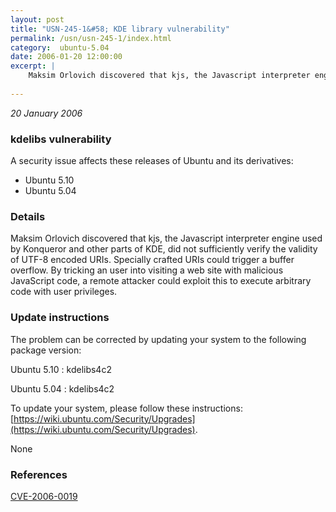 ```yaml
---
layout: post
title: "USN-245-1&#58; KDE library vulnerability"
permalink: /usn/usn-245-1/index.html
category:  ubuntu-5.04
date: 2006-01-20 12:00:00
excerpt: |
    Maksim Orlovich discovered that kjs, the Javascript interpreter engine used by Konqueror and other parts of KDE, did not sufficiently verify the validity of UTF-8 encoded URIs. Specially crafted URIs could trigger a buffer overflow. By tricking an user into visiting a web site with malicious JavaScript code, a remote attacker could exploit this to execute arbitrary code with user privileges.
    
--- 
```

 
 

*20 January 2006*

### kdelibs vulnerability

A security issue affects these releases of Ubuntu and its derivatives:

* Ubuntu 5.10
* Ubuntu 5.04

### Details

Maksim Orlovich discovered that kjs, the Javascript interpreter engine used by Konqueror and other parts of KDE, did not sufficiently verify the validity of UTF-8 encoded URIs. Specially crafted URIs could trigger a buffer overflow. By tricking an user into visiting a web site with malicious JavaScript code, a remote attacker could exploit this to execute arbitrary code with user privileges.

### Update instructions

The problem can be corrected by updating your system to the following package version:

Ubuntu 5.10
 : kdelibs4c2 

Ubuntu 5.04
 : kdelibs4c2 

To update your system, please follow these instructions: [https://wiki.ubuntu.com/Security/Upgrades](https://wiki.ubuntu.com/Security/Upgrades).

None

### References

 
 [CVE-2006-0019](http://people.ubuntu.com/~ubuntu-security/cve/CVE-2006-0019)
 

